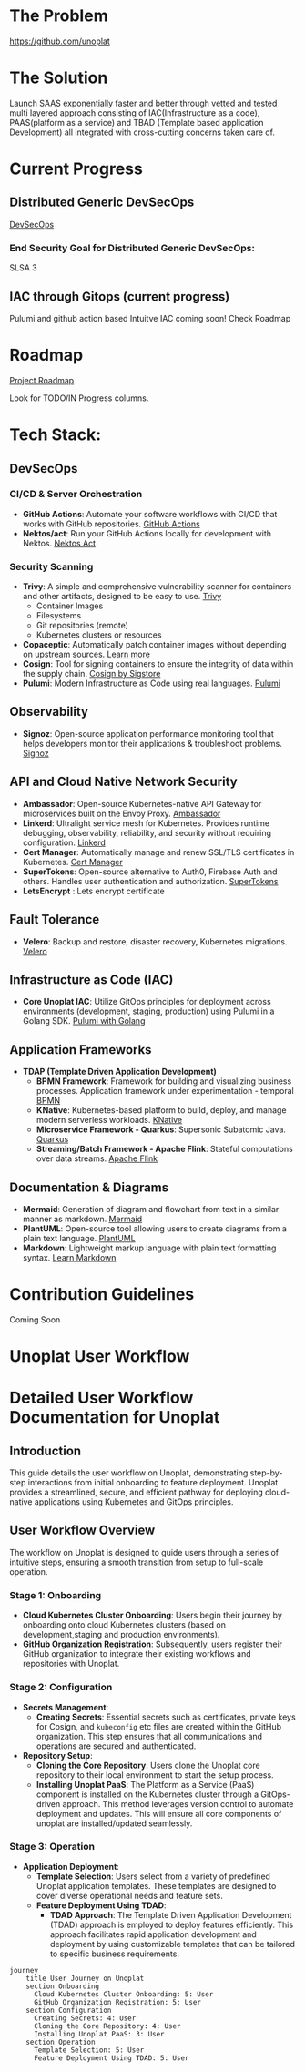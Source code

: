 # The Problem
https://github.com/unoplat

# The Solution
Launch SAAS exponentially faster and better through  vetted and tested multi layered approach consisting of IAC(Infrastructure as a code), PAAS(platform as a service) and TBAD (Template based application Development) all integrated with cross-cutting concerns taken care of.

# Current Progress

## Distributed Generic DevSecOps

[DevSecOps](https://github.com/unoplat/unoplat/blob/develop/.github/devSecOps.md)

### End Security Goal for Distributed Generic DevSecOps:
SLSA 3

## IAC through Gitops (current progress)

Pulumi and github action based Intuitve IAC coming soon! Check Roadmap

# Roadmap

[Project Roadmap](https://github.com/orgs/unoplat/projects/6)

Look for TODO/IN Progress columns.

# Tech Stack:

## DevSecOps 

### CI/CD & Server Orchestration
- **GitHub Actions**: Automate your software workflows with CI/CD that works with GitHub repositories. [GitHub Actions](https://github.com/features/actions)
- **Nektos/act**: Run your GitHub Actions locally for development with Nektos. [Nektos Act](https://github.com/nektos/act)

### Security Scanning
- **Trivy**: A simple and comprehensive vulnerability scanner for containers and other artifacts, designed to be easy to use. [Trivy](https://aquasecurity.github.io/trivy/)
  - Container Images
  - Filesystems
  - Git repositories (remote)
  - Kubernetes clusters or resources
- **Copaceptic**: Automatically patch container images without depending on upstream sources. [Learn more](https://example.com/copaceptic)
- **Cosign**: Tool for signing containers to ensure the integrity of data within the supply chain. [Cosign by Sigstore](https://github.com/sigstore/cosign)
- **Pulumi**: Modern Infrastructure as Code using real languages. [Pulumi](https://www.pulumi.com/)

## Observability
- **Signoz**: Open-source application performance monitoring tool that helps developers monitor their applications & troubleshoot problems. [Signoz](https://signoz.io/)

## API and Cloud Native Network Security
- **Ambassador**: Open-source Kubernetes-native API Gateway for microservices built on the Envoy Proxy. [Ambassador](https://www.getambassador.io/)
- **Linkerd**: Ultralight service mesh for Kubernetes. Provides runtime debugging, observability, reliability, and security without requiring configuration. [Linkerd](https://linkerd.io/)
- **Cert Manager**: Automatically manage and renew SSL/TLS certificates in Kubernetes. [Cert Manager](https://cert-manager.io/)
- **SuperTokens**: Open-source alternative to Auth0, Firebase Auth and others. Handles user authentication and authorization. [SuperTokens](https://supertokens.io/)
- **LetsEncrypt** : Lets encrypt certificate 

## Fault Tolerance
- **Velero**: Backup and restore, disaster recovery, Kubernetes migrations. [Velero](https://velero.io/)

## Infrastructure as Code (IAC)
- **Core Unoplat IAC**: Utilize GitOps principles for deployment across environments (development, staging, production) using Pulumi in a Golang SDK. [Pulumi with Golang](https://www.pulumi.com/docs/intro/languages/go/)

## Application Frameworks
- **TDAP (Template Driven Application Development)**
  - **BPMN Framework**: Framework for building and visualizing business processes. Application framework under experimentation - temporal [BPMN](https://bpmn.io/)
  - **KNative**: Kubernetes-based platform to build, deploy, and manage modern serverless workloads. [KNative](https://knative.dev/)
  - **Microservice Framework - Quarkus**: Supersonic Subatomic Java. [Quarkus](https://quarkus.io/)
  - **Streaming/Batch Framework - Apache Flink**: Stateful computations over data streams. [Apache Flink](https://flink.apache.org/)

## Documentation & Diagrams
- **Mermaid**: Generation of diagram and flowchart from text in a similar manner as markdown. [Mermaid](https://mermaid-js.github.io/mermaid/)
- **PlantUML**: Open-source tool allowing users to create diagrams from a plain text language. [PlantUML](https://plantuml.com/)
- **Markdown**: Lightweight markup language with plain text formatting syntax. [Learn Markdown](https://www.markdownguide.org/)


# Contribution Guidelines

Coming Soon 

# Unoplat User Workflow
# Detailed User Workflow Documentation for Unoplat

## Introduction
This guide details the user workflow on Unoplat, demonstrating step-by-step interactions from initial onboarding to feature deployment. Unoplat provides a streamlined, secure, and efficient pathway for deploying cloud-native applications using Kubernetes and GitOps principles.

## User Workflow Overview
The workflow on Unoplat is designed to guide users through a series of intuitive steps, ensuring a smooth transition from setup to full-scale operation.

### Stage 1: Onboarding
- **Cloud Kubernetes Cluster Onboarding**: Users begin their journey by onboarding onto cloud Kubernetes clusters (based on development,staging and production environments).
- **GitHub Organization Registration**: Subsequently, users register their GitHub organization to integrate their existing workflows and repositories with Unoplat.

### Stage 2: Configuration
- **Secrets Management**:
  - **Creating Secrets**: Essential secrets such as certificates, private keys for Cosign, and `kubeconfig` etc files are created within the GitHub organization. This step ensures that all communications and operations are secured and authenticated.
- **Repository Setup**:
  - **Cloning the Core Repository**: Users clone the Unoplat core repository to their local environment to start the setup process.
  - **Installing Unoplat PaaS**: The Platform as a Service (PaaS) component is installed on the Kubernetes cluster through a GitOps-driven approach. This method leverages version control to automate deployment and updates. This will ensure all  core components of unoplat are installed/updated seamlessly.

### Stage 3: Operation
- **Application Deployment**:
  - **Template Selection**: Users select from a variety of predefined Unoplat application templates. These templates are designed to cover diverse operational needs and feature sets.
  - **Feature Deployment Using TDAD**:
    - **TDAD Approach**: The Template Driven Application Development (TDAD) approach is employed to deploy features efficiently. This approach facilitates rapid application development and deployment by using customizable templates that can be tailored to specific business requirements.


```mermaid
journey
    title User Journey on Unoplat
    section Onboarding
      Cloud Kubernetes Cluster Onboarding: 5: User
      GitHub Organization Registration: 5: User
    section Configuration
      Creating Secrets: 4: User
      Cloning the Core Repository: 4: User
      Installing Unoplat PaaS: 3: User
    section Operation
      Template Selection: 5: User
      Feature Deployment Using TDAD: 5: User
```
